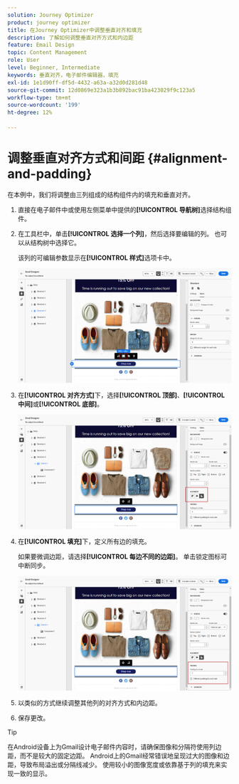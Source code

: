 ```yaml
---
solution: Journey Optimizer
product: journey optimizer
title: 在Journey Optimizer中调整垂直对齐和填充
description: 了解如何调整垂直对齐方式和内边距
feature: Email Design
topic: Content Management
role: User
level: Beginner, Intermediate
keywords: 垂直对齐，电子邮件编辑器，填充
exl-id: 1e1d90ff-df5d-4432-a63a-a32d0d281d48
source-git-commit: 12d0869e323a1b3b892bac91ba423029f9c123a5
workflow-type: tm+mt
source-wordcount: '199'
ht-degree: 12%

---
```


# 调整垂直对齐方式和间距 {#alignment-and-padding}

在本例中，我们将调整由三列组成的结构组件内的填充和垂直对齐。

1. 直接在电子邮件中或使用左侧菜单中提供的&#x200B;**[!UICONTROL 导航树]**&#x200B;选择结构组件。

1. 在工具栏中，单击&#x200B;**[!UICONTROL 选择一个列]**，然后选择要编辑的列。 也可以从结构树中选择它。

   该列的可编辑参数显示在&#x200B;**[!UICONTROL 样式]**&#x200B;选项卡中。

   ![](assets/alignment_2.png)

1. 在&#x200B;**[!UICONTROL 对齐方式]**&#x200B;下，选择&#x200B;**[!UICONTROL 顶部]**、**[!UICONTROL 中间]**&#x200B;或&#x200B;**[!UICONTROL 底部]**。

   ![](assets/alignment_3.png)

1. 在&#x200B;**[!UICONTROL 填充]**&#x200B;下，定义所有边的填充。

   如果要微调边距，请选择&#x200B;**[!UICONTROL 每边不同的边距]**。 单击锁定图标可中断同步。

   ![](assets/alignment_4.png)

1. 以类似的方式继续调整其他列的对齐方式和内边距。

1. 保存更改。

>[!TIP]
>
>在Android设备上为Gmail设计电子邮件内容时，请确保图像和分隔符使用列边距，而不是较大的固定边距。 Android上的Gmail经常错误地呈现过大的图像和边距，导致布局溢出或分隔线减少。 使用较小的图像宽度或依靠基于列的填充来实现一致的显示。
